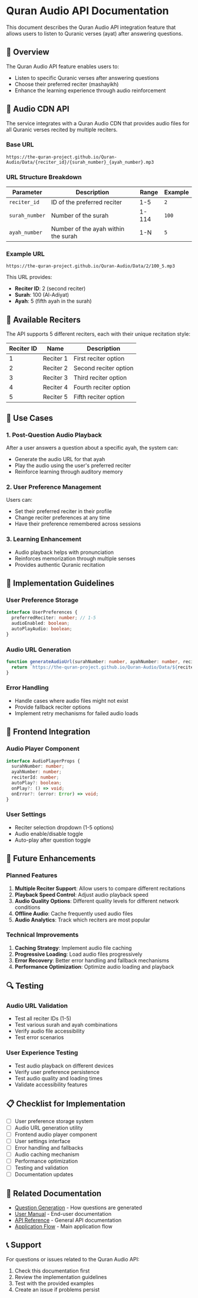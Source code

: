 # Quran Audio API Documentation

This document describes the Quran Audio API integration feature that allows users to listen to Quranic verses (ayat) after answering questions.

## 🎵 Overview

The Quran Audio API feature enables users to:
- Listen to specific Quranic verses after answering questions
- Choose their preferred reciter (mashayikh)
- Enhance the learning experience through audio reinforcement

## 🔗 Audio CDN API

The service integrates with a Quran Audio CDN that provides audio files for all Quranic verses recited by multiple reciters.

### Base URL
```
https://the-quran-project.github.io/Quran-Audio/Data/{reciter_id}/{surah_number}_{ayah_number}.mp3
```

### URL Structure Breakdown

| Parameter | Description | Range | Example |
|-----------|-------------|-------|---------|
| `reciter_id` | ID of the preferred reciter | 1-5 | `2` |
| `surah_number` | Number of the surah | 1-114 | `100` |
| `ayah_number` | Number of the ayah within the surah | 1-N | `5` |

### Example URL
```
https://the-quran-project.github.io/Quran-Audio/Data/2/100_5.mp3
```
This URL provides:
- **Reciter ID**: 2 (second reciter)
- **Surah**: 100 (Al-Adiyat)
- **Ayah**: 5 (fifth ayah in the surah)

## 👥 Available Reciters

The API supports 5 different reciters, each with their unique recitation style:

| Reciter ID | Name | Description |
|------------|------|-------------|
| 1 | Reciter 1 | First reciter option |
| 2 | Reciter 2 | Second reciter option |
| 3 | Reciter 3 | Third reciter option |
| 4 | Reciter 4 | Fourth reciter option |
| 5 | Reciter 5 | Fifth reciter option |

## 🎯 Use Cases

### 1. Post-Question Audio Playback
After a user answers a question about a specific ayah, the system can:
- Generate the audio URL for that ayah
- Play the audio using the user's preferred reciter
- Reinforce learning through auditory memory

### 2. User Preference Management
Users can:
- Set their preferred reciter in their profile
- Change reciter preferences at any time
- Have their preference remembered across sessions

### 3. Learning Enhancement
- Audio playback helps with pronunciation
- Reinforces memorization through multiple senses
- Provides authentic Quranic recitation

## 🔧 Implementation Guidelines

### User Preference Storage
```typescript
interface UserPreferences {
  preferredReciter: number; // 1-5
  audioEnabled: boolean;
  autoPlayAudio: boolean;
}
```

### Audio URL Generation
```typescript
function generateAudioUrl(surahNumber: number, ayahNumber: number, reciterId: number): string {
  return `https://the-quran-project.github.io/Quran-Audio/Data/${reciterId}/${surahNumber}_${ayahNumber}.mp3`;
}
```

### Error Handling
- Handle cases where audio files might not exist
- Provide fallback reciter options
- Implement retry mechanisms for failed audio loads

## 📱 Frontend Integration

### Audio Player Component
```typescript
interface AudioPlayerProps {
  surahNumber: number;
  ayahNumber: number;
  reciterId: number;
  autoPlay?: boolean;
  onPlay?: () => void;
  onError?: (error: Error) => void;
}
```

### User Settings
- Reciter selection dropdown (1-5 options)
- Audio enable/disable toggle
- Auto-play after question toggle

## 🚀 Future Enhancements

### Planned Features
1. **Multiple Reciter Support**: Allow users to compare different recitations
2. **Playback Speed Control**: Adjust audio playback speed
3. **Audio Quality Options**: Different quality levels for different network conditions
4. **Offline Audio**: Cache frequently used audio files
5. **Audio Analytics**: Track which reciters are most popular

### Technical Improvements
1. **Caching Strategy**: Implement audio file caching
2. **Progressive Loading**: Load audio files progressively
3. **Error Recovery**: Better error handling and fallback mechanisms
4. **Performance Optimization**: Optimize audio loading and playback

## 🔍 Testing

### Audio URL Validation
- Test all reciter IDs (1-5)
- Test various surah and ayah combinations
- Verify audio file accessibility
- Test error scenarios

### User Experience Testing
- Test audio playback on different devices
- Verify user preference persistence
- Test audio quality and loading times
- Validate accessibility features

## 📋 Checklist for Implementation

- [ ] User preference storage system
- [ ] Audio URL generation utility
- [ ] Frontend audio player component
- [ ] User settings interface
- [ ] Error handling and fallbacks
- [ ] Audio caching mechanism
- [ ] Performance optimization
- [ ] Testing and validation
- [ ] Documentation updates

## 🔗 Related Documentation

- [Question Generation](./question-generation.md) - How questions are generated
- [User Manual](./user-manual.md) - End-user documentation
- [API Reference](./api.md) - General API documentation
- [Application Flow](./application-flow.md) - Main application flow

## 📞 Support

For questions or issues related to the Quran Audio API:
1. Check this documentation first
2. Review the implementation guidelines
3. Test with the provided examples
4. Create an issue if problems persist 